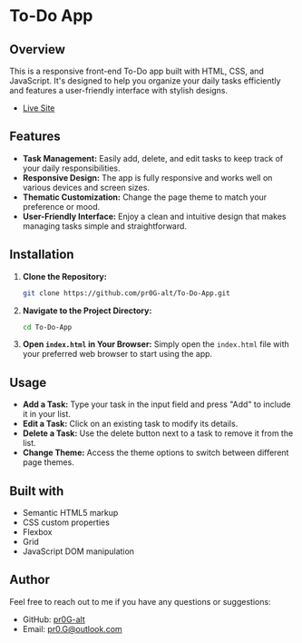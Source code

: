# To-Do App

## Overview

This is a responsive front-end To-Do app built with HTML, CSS, and JavaScript. It's designed to help you organize your daily tasks efficiently and features a user-friendly interface with stylish designs.
- [Live Site](https://pr0g-alt.github.io/To-Do-App/)


## Features

- **Task Management:** Easily add, delete, and edit tasks to keep track of your daily responsibilities.
- **Responsive Design:** The app is fully responsive and works well on various devices and screen sizes.
- **Thematic Customization:** Change the page theme to match your preference or mood.
- **User-Friendly Interface:** Enjoy a clean and intuitive design that makes managing tasks simple and straightforward.


## Installation

1. **Clone the Repository:**
   ```bash
   git clone https://github.com/pr0G-alt/To-Do-App.git
   ```

2. **Navigate to the Project Directory:**
   ```bash
   cd To-Do-App
   ```

3. **Open `index.html` in Your Browser:**
   Simply open the `index.html` file with your preferred web browser to start using the app.


## Usage

- **Add a Task:** Type your task in the input field and press "Add" to include it in your list.
- **Edit a Task:** Click on an existing task to modify its details.
- **Delete a Task:** Use the delete button next to a task to remove it from the list.
- **Change Theme:** Access the theme options to switch between different page themes.


## Built with

- Semantic HTML5 markup
- CSS custom properties
- Flexbox
- Grid
- JavaScript DOM manipulation


## Author

Feel free to reach out to me if you have any questions or suggestions:

- GitHub: [pr0G-alt](https://github.com/pr0G-alt)
- Email: pr0.G@outlook.com
